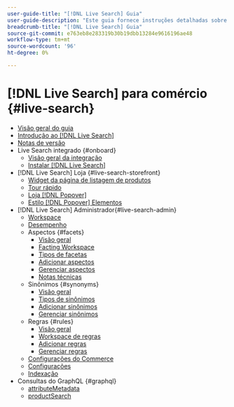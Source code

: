 ```yaml
---
user-guide-title: "[!DNL Live Search] Guia"
user-guide-description: "Este guia fornece instruções detalhadas sobre como usar [!DNL Live Search] do Adobe Commerce."
breadcrumb-title: "[!DNL Live Search] Guia"
source-git-commit: e763eb8e283319b30b19dbb13284e9616196ae48
workflow-type: tm+mt
source-wordcount: '96'
ht-degree: 0%

---
```


# [!DNL Live Search] para comércio {#live-search}

- [Visão geral do guia](guide-overview.md)
- [Introdução ao [!DNL Live Search]](overview.md)
- [Notas de versão](release-notes.md)
- Live Search integrado {#onboard}
   - [Visão geral da integração](onboarding-overview.md)
   - [Instalar [!DNL Live Search]](install.md)
- [!DNL Live Search] Loja {#live-search-storefront}
   - [Widget da página de listagem de produtos](plp-styling.md)
   - [Tour rápido](quick-tour.md)
   - [Loja [!DNL Popover]](storefront-popover.md)
   - [Estilo [!DNL Popover] Elementos](storefront-popover-styling.md)
- [!DNL Live Search] Administrador{#live-search-admin}
   - [Workspace](workspace.md)
   - [Desempenho](performance.md)
   - Aspectos {#facets}
      - [Visão geral](facets.md)
      - [Facting Workspace](faceting-workspace.md)
      - [Tipos de facetas](facets-type.md)
      - [Adicionar aspectos](facets-add.md)
      - [Gerenciar aspectos](facets-manage.md)
      - [Notas técnicas](facet-technical-notes.md)
   - Sinônimos {#synonyms}
      - [Visão geral](synonyms.md)
      - [Tipos de sinônimos](synonyms-type.md)
      - [Adicionar sinônimos](synonyms-add.md)
      - [Gerenciar sinônimos](synonyms-manage.md)
   - Regras {#rules}
      - [Visão geral](rules.md)
      - [Workspace de regras](rules-workspace.md)
      - [Adicionar regras](rules-add.md)
      - [Gerenciar regras](rules-manage.md)
   - [Configurações do Commerce](configuration.md)
   - [Configurações](settings.md)
   - [Indexação](indexing.md)
- Consultas do GraphQL {#graphql}
   - [attributeMetadata](https://developer.adobe.com/commerce/webapi/graphql/schema/live-search/queries/attribute-metadata/)
   - [productSearch](https://developer.adobe.com/commerce/webapi/graphql/schema/live-search/queries/product-search/)